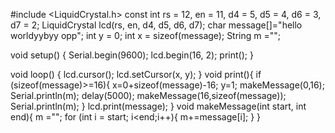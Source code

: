 #include <LiquidCrystal.h>
const int rs = 12, en = 11, d4 = 5, d5 = 4, d6 = 3, d7 = 2;
LiquidCrystal lcd(rs, en, d4, d5, d6, d7);
char message[]="hello worldyybyy opp";
int y = 0;
int x = sizeof(message);
String m ="";

void setup() {
  Serial.begin(9600);
  lcd.begin(16, 2);
  print();
}

void loop() {
  lcd.cursor();
  lcd.setCursor(x, y);
}
void print(){
  if (sizeof(message)>=16){
    x=0+sizeof(message)-16;
    y=1;
    makeMessage(0,16);
    Serial.println(m);
    delay(5000);
    makeMessage(16,sizeof(message));
    Serial.println(m);
  }
  lcd.print(message);
}
void makeMessage(int start, int end){
  m ="";
  for (int i = start; i<end;i++){
    m+=message[i];
  }
}
